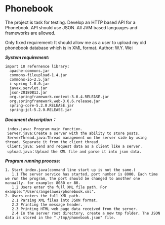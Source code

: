# Phonebook
The project is task for testing. 
Develop an HTTP based API for a Phonebook. API should use JSON. All JVM based languages and frameworks are allowed.

Only fixed requirement: It should allow me as a user to upload my old phonebook database which is in XML format.
Author: W.Y. Wei


***System requirement:*** 

    import 10 refernence library: 
      apache-commons.jar
      commons-fileupload-1.4.jar
      commons-io-2.5.jar
      i-spring-1.0.0.jar
      javax.servlet.jar
      json-20180813.jar
      org.springframework.context-3.0.4.RELEASE.jar
      org.springframework.web-3.0.6.release.jar
      spring-core-5.2.0.RELEASE.jar
      spring-jcl-5.2.0.RELEASE.jar

***Document description：***

     index.java: Program main function.
     Server.java:Create a server with the ability to store posts.
     ServerThread.java:Thread management on the server side by using thread. Separate it from the client thread.
     Client.java: Send and request data as a client like a server.
     upload.java：Upload the XML file and parse it into json data.
     
***Program running process:***

    1. Start index.java(command line start up is not the same.)
       1.1 The server service has started, port number is 8000. Each time we run the program, the port should be changed to another one manually. for example: 8080 or 80.
       1.2 Users enter the full XML file path. For example:"/Users/angelawei/phonebook.xml".
    2. Users enters the full XML path.
       2.1 Parsing XML files into JSON format.
       2.2 Printing the message header.
       2.3 Printing HTML web page data received from the server.
       2.4 In the server root directory, create a new tmp folder. The JSON data is stored in the "./tmp/phonebook.json" file.
       
       
